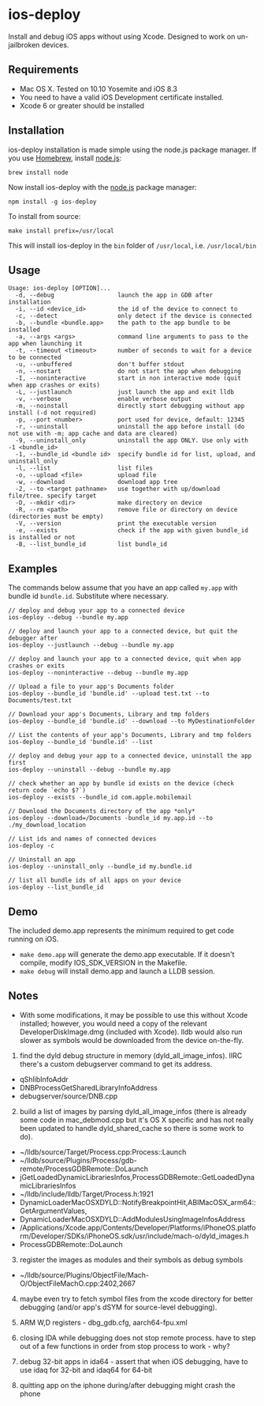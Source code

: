 ios-deploy
==========
Install and debug iOS apps without using Xcode. Designed to work on un-jailbroken devices.

## Requirements

* Mac OS X. Tested on 10.10 Yosemite and iOS 8.3
* You need to have a valid iOS Development certificate installed.
* Xcode 6 or greater should be installed

## Installation

ios-deploy installation is made simple using the node.js package manager.  If you use [Homebrew](http://brew.sh/), install [node.js](https://nodejs.org):

```
brew install node
```

Now install ios-deploy with the [node.js](https://nodejs.org) package manager:

```
npm install -g ios-deploy
```

To install from source:

```
make install prefix=/usr/local
```

This will install ios-deploy in the `bin` folder of `/usr/local`, i.e. `/usr/local/bin`

## Usage

    Usage: ios-deploy [OPTION]...
      -d, --debug                  launch the app in GDB after installation
      -i, --id <device_id>         the id of the device to connect to
      -c, --detect                 only detect if the device is connected
      -b, --bundle <bundle.app>    the path to the app bundle to be installed
      -a, --args <args>            command line arguments to pass to the app when launching it
      -t, --timeout <timeout>      number of seconds to wait for a device to be connected
      -u, --unbuffered             don't buffer stdout
      -n, --nostart                do not start the app when debugging
      -I, --noninteractive         start in non interactive mode (quit when app crashes or exits)
      -L, --justlaunch             just launch the app and exit lldb
      -v, --verbose                enable verbose output
      -m, --noinstall              directly start debugging without app install (-d not required)
      -p, --port <number>          port used for device, default: 12345
      -r, --uninstall              uninstall the app before install (do not use with -m; app cache and data are cleared)
      -9, --uninstall_only         uninstall the app ONLY. Use only with -1 <bundle_id>
      -1, --bundle_id <bundle id>  specify bundle id for list, upload, and uninstall_only
      -l, --list                   list files
      -o, --upload <file>          upload file
      -w, --download               download app tree
      -2, --to <target pathname>   use together with up/download file/tree. specify target
      -D, --mkdir <dir>            make directory on device
      -R, --rm <path>              remove file or directory on device (directories must be empty)
      -V, --version                print the executable version
      -e, --exists                 check if the app with given bundle_id is installed or not
      -B, --list_bundle_id         list bundle_id

## Examples

The commands below assume that you have an app called `my.app` with bundle id `bundle.id`. Substitute where necessary.

    // deploy and debug your app to a connected device
    ios-deploy --debug --bundle my.app

    // deploy and launch your app to a connected device, but quit the debugger after
    ios-deploy --justlaunch --debug --bundle my.app

    // deploy and launch your app to a connected device, quit when app crashes or exits
    ios-deploy --noninteractive --debug --bundle my.app

    // Upload a file to your app's Documents folder
    ios-deploy --bundle_id 'bundle.id' --upload test.txt --to Documents/test.txt

    // Download your app's Documents, Library and tmp folders
    ios-deploy --bundle_id 'bundle.id' --download --to MyDestinationFolder

    // List the contents of your app's Documents, Library and tmp folders
    ios-deploy --bundle_id 'bundle.id' --list

    // deploy and debug your app to a connected device, uninstall the app first
    ios-deploy --uninstall --debug --bundle my.app

    // check whether an app by bundle id exists on the device (check return code `echo $?`)
    ios-deploy --exists --bundle_id com.apple.mobilemail

    // Download the Documents directory of the app *only*
    ios-deploy --download=/Documents -bundle_id my.app.id --to ./my_download_location

    // List ids and names of connected devices
    ios-deploy -c

    // Uninstall an app
    ios-deploy --uninstall_only --bundle_id my.bundle.id

    // list all bundle ids of all apps on your device
    ios-deploy --list_bundle_id

## Demo

The included demo.app represents the minimum required to get code running on iOS.

* `make demo.app` will generate the demo.app executable. If it doesn't compile, modify IOS_SDK_VERSION in the Makefile.
* `make debug` will install demo.app and launch a LLDB session.

## Notes

* With some modifications, it may be possible to use this without Xcode installed; however, you would need a copy of the relevant DeveloperDiskImage.dmg (included with Xcode). lldb would also run slower as symbols would be downloaded from the device on-the-fly.

1) find the dyld debug structure in memory (dyld_all_image_infos). IIRC
there's a custom debugserver command to get its address.
  - qShlibInfoAddr
  - DNBProcessGetSharedLibraryInfoAddress
  - debugserver/source/DNB.cpp

2) build a list of images by parsing dyld_all_image_infos (there is
already some code in mac_debmod.cpp but it's OS X specific and has not
really been updated to handle dyld_shared_cache so there is some work to
do).
  - ~/lldb/source/Target/Process.cpp:Process::Launch
  - ~/lldb/source/Plugins/Process/gdb-remote/ProcessGDBRemote::DoLaunch
  - jGetLoadedDynamicLibrariesInfos,ProcessGDBRemote::GetLoadedDynamicLibrariesInfos
  - ~/lldb/include/lldb/Target/Process.h:1921
  - DynamicLoaderMacOSXDYLD::NotifyBreakpointHit,ABIMacOSX_arm64::GetArgumentValues,
  - DynamicLoaderMacOSXDYLD::AddModulesUsingImageInfosAddress
  - /Applications/Xcode.app/Contents/Developer/Platforms/iPhoneOS.platform/Developer/SDKs/iPhoneOS.sdk/usr/include/mach-o/dyld_images.h
  - ProcessGDBRemote::DoLaunch

3) register the images as modules and their symbols as debug symbols
  - ~/lldb/source/Plugins/ObjectFile/Mach-O/ObjectFileMachO.cpp:2402,2667

4) maybe even try to fetch symbol files from the xcode directory for
better debugging (and/or app's dSYM for source-level debugging).

5) ARM W,D registers - dbg_gdb.cfg, aarch64-fpu.xml

6) closing IDA while debugging does not stop remote process.
   have to step out of a few functions in order from stop process to work - why?

7) debug 32-bit apps in ida64 - assert that when iOS debugging, have to use idaq for 32-bit and idaq64 for 64-bit

8) quitting app on the iphone during/after debugging might crash the phone
